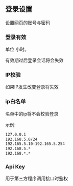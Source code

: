 <!--@include: ../head.md-->

## 登录设置

设置网页的账号与密码

### 登录有效

单位 小时。

有效期过后登录会话将会失效

### IP校验

如果IP发生改变登录将失效

### ip白名单

名单中的ip将不会校验登录

示例:

```md
127.0.0.1
192.168.5.0/24
192.165.5.10-192.165.5.254
192.168.5.*
192.168.*.*
```

### Api Key

用于第三方程序调用接口时鉴权
